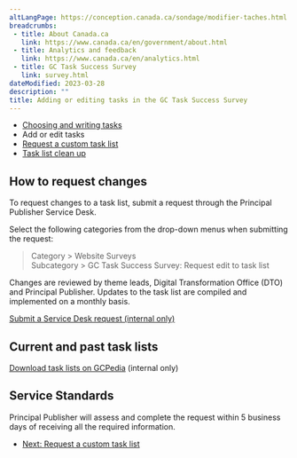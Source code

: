 ```yaml
---
altLangPage: https://conception.canada.ca/sondage/modifier-taches.html
breadcrumbs:
 - title: About Canada.ca
   link: https://www.canada.ca/en/government/about.html
 - title: Analytics and feedback
   link: https://www.canada.ca/en/analytics.html
 - title: GC Task Success Survey
   link: survey.html
dateModified: 2023-03-28
description: ""
title: Adding or editing tasks in the GC Task Success Survey
---
```


<div class="gc-stp-stp">
    <div class="row">
        <ul class="toc lst-spcd col-md-12">
            <li class="col-md-4 col-sm-6"><a class="list-group-item" href="writing-tasks.html">Choosing and writing tasks</a></li>
            <li class="col-md-4 col-sm-6"><a class="list-group-item active">Add or edit tasks</a></li>
            <li class="col-md-4 col-sm-6"><a class="list-group-item" href="custom-list.html">Request a custom task list</a></li>
            <li class="col-md-4 col-sm-6"><a class="list-group-item" href="task-list-cleanup.html">Task list clean up</a></li>
        </ul>
    </div>
</div>

## How to request changes

To request changes to a task list, submit a request through the Principal Publisher Service Desk.

Select the following categories from the drop-down menus when submitting the request:  

> Category > Website Surveys  
> Subcategory > GC Task Success Survey: Request edit to task list

Changes are reviewed by theme leads, Digital Transformation Office (DTO) and Principal Publisher. Updates to the task list are compiled and implemented on a monthly basis.

[Submit a Service Desk request (internal only)](http://requestform.portal.gc.ca/tickets.html)

## Current and past task lists

[Download task lists on GCPedia](https://www.gcpedia.gc.ca/wiki/Government_of_Canada_Task_Success_Survey_-_Current_and_past_task_lists) (internal only)

## Service Standards

Principal Publisher will assess and complete the request within 5 business days of receiving all the required information.

<nav role="navigation" class="mrgn-bttm-lg">
    <ul class="pager">
        <li class="next"><a href="custom-list.html" rel="next">Next: Request a custom task list</a></li>
    </ul>
</nav>
